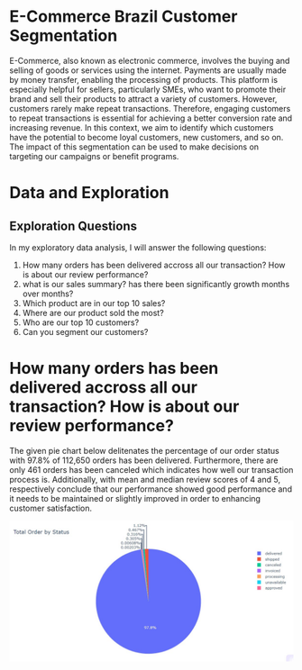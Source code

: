 # E-Commerce Brazil Customer Segmentation

E-Commerce, also known as electronic commerce, involves the buying and selling of goods or services using the internet. Payments are usually made by money transfer, enabling the processing of products. This platform is especially helpful for sellers, particularly SMEs, who want to promote their brand and sell their products to attract a variety of customers. However, customers rarely make repeat transactions. Therefore, engaging customers to repeat transactions is essential for achieving a better conversion rate and increasing revenue. In this context, we aim to identify which customers have the potential to become loyal customers, new customers, and so on. The impact of this segmentation can be used to make decisions on targeting our campaigns or benefit programs.

# Data and Exploration

## Exploration Questions
In my exploratory data analysis, I will answer the following questions:
1. How many orders has been delivered accross all our transaction? How is about our review performance?
2. what is our sales summary? has there been significantly growth months over months?
3. Which product are in our top 10 sales?
4. Where are our product sold the most?
5. Who are our top 10 customers?
6. Can you segment our customers?

# How many orders has been delivered accross all our transaction? How is about our review performance?

The given pie chart below delitenates the percentage of our order status with 97.8% of 112,650 orders has been delivered. Furthermore, there are only 461 orders has been canceled which indicates how well our transaction process is. Additionally, with mean and median review scores of 4 and 5, respectively conclude that our performance showed good performance and it needs to be maintained or slightly improved in order to enhancing customer satisfaction.

!["Total Order by Status"](https://github.com/jafarsidiq98/E-Commerce-Brazil-Customer-Segmentation/blob/7ba6c836d7684adc9aafc766343980134aef280b/Picture/Total%20Order%20by%20Status.jpg)
